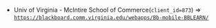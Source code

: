  - Univ of Virginia - McIntire School of Commerce(`client_id=873`) => [`https://blackboard.comm.virginia.edu/webapps/Bb-mobile-BBLEARN/`](https://blackboard.comm.virginia.edu/webapps/Bb-mobile-BBLEARN/)
